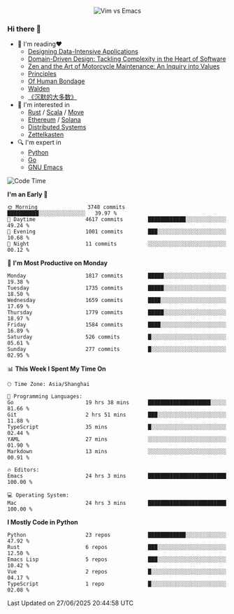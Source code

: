 <p align="center">
    <img src="https://gist.githubusercontent.com/coldnight/e696baffb094e71c96cb302118878eae/raw/40ea5053a6f66cc65f90f437e4173497da225958/banner.gif" alt="Vim vs Emacs" />
</p>

### Hi there 👋

- 📖 I'm reading❤️
    + [Designing Data-Intensive Applications](https://www.oreilly.com/library/view/designing-data-intensive-applications/9781491903063/)
    + [Domain-Driven Design: Tackling Complexity in the Heart of Software](https://www.dddcommunity.org/book/evans_2003/)
    + [Zen and the Art of Motorcycle Maintenance: An Inquiry into Values](https://en.wikipedia.org/wiki/Zen_and_the_Art_of_Motorcycle_Maintenance)
    + [Principles](https://www.principles.com/)
    + [Of Human Bondage](https://en.wikipedia.org/wiki/Of_Human_Bondage)
    + [Walden](https://en.wikipedia.org/wiki/Walden)
    + [《沉默的大多数》](https://en.wikipedia.org/wiki/Silent_majority)
- 🌱 I'm interested in
    + [Rust](https://www.rust-lang.org/) / [Scala](https://www.scala-lang.org/) / [Move](https://github.com/move-language/move/)
    + [Ethereum](https://ethereum.org/en/) / [Solana](https://solana.com/)
	+ [Distributed Systems](https://www.linuxzen.com/notes/topics/20200320174417_%E5%88%86%E5%B8%83%E5%BC%8F/)
	+ [Zettelkasten](https://www.linuxzen.com/notes/notes/20220120080920-slip_box/)
- 🔍 I'm expert in
    + [Python](https://www.python.org/)
    + [Go](https://go.dev/)
    + [GNU Emacs](https://www.gnu.org/software/emacs/)

<!--START_SECTION:waka-->
![Code Time](http://img.shields.io/badge/Code%20Time-3%2C292%20hrs%2025%20mins-blue)

**I'm an Early 🐤** 

```text
🌞 Morning                3748 commits        ██████████░░░░░░░░░░░░░░░   39.97 % 
🌆 Daytime                4617 commits        ████████████░░░░░░░░░░░░░   49.24 % 
🌃 Evening                1001 commits        ███░░░░░░░░░░░░░░░░░░░░░░   10.68 % 
🌙 Night                  11 commits          ░░░░░░░░░░░░░░░░░░░░░░░░░   00.12 % 
```
📅 **I'm Most Productive on Monday** 

```text
Monday                   1817 commits        █████░░░░░░░░░░░░░░░░░░░░   19.38 % 
Tuesday                  1735 commits        █████░░░░░░░░░░░░░░░░░░░░   18.50 % 
Wednesday                1659 commits        ████░░░░░░░░░░░░░░░░░░░░░   17.69 % 
Thursday                 1779 commits        █████░░░░░░░░░░░░░░░░░░░░   18.97 % 
Friday                   1584 commits        ████░░░░░░░░░░░░░░░░░░░░░   16.89 % 
Saturday                 526 commits         █░░░░░░░░░░░░░░░░░░░░░░░░   05.61 % 
Sunday                   277 commits         █░░░░░░░░░░░░░░░░░░░░░░░░   02.95 % 
```


📊 **This Week I Spent My Time On** 

```text
🕑︎ Time Zone: Asia/Shanghai

💬 Programming Languages: 
Go                       19 hrs 38 mins      ████████████████████░░░░░   81.66 % 
Git                      2 hrs 51 mins       ███░░░░░░░░░░░░░░░░░░░░░░   11.88 % 
TypeScript               35 mins             █░░░░░░░░░░░░░░░░░░░░░░░░   02.44 % 
YAML                     27 mins             ░░░░░░░░░░░░░░░░░░░░░░░░░   01.90 % 
Markdown                 13 mins             ░░░░░░░░░░░░░░░░░░░░░░░░░   00.91 % 

🔥 Editors: 
Emacs                    24 hrs 3 mins       █████████████████████████   100.00 % 

💻 Operating System: 
Mac                      24 hrs 3 mins       █████████████████████████   100.00 % 
```

**I Mostly Code in Python** 

```text
Python                   23 repos            ████████████░░░░░░░░░░░░░   47.92 % 
Rust                     6 repos             ███░░░░░░░░░░░░░░░░░░░░░░   12.50 % 
Emacs Lisp               5 repos             ███░░░░░░░░░░░░░░░░░░░░░░   10.42 % 
Vue                      2 repos             █░░░░░░░░░░░░░░░░░░░░░░░░   04.17 % 
TypeScript               1 repo              █░░░░░░░░░░░░░░░░░░░░░░░░   02.08 % 
```




 Last Updated on 27/06/2025 20:44:58 UTC
<!--END_SECTION:waka-->
